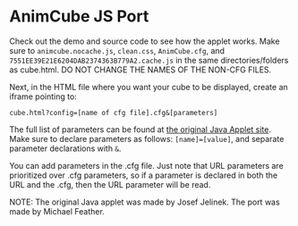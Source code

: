 # AnimCube JS Port
Check out the demo and source code to see how the applet works. Make sure to `animcube.nocache.js`, `clean.css`, `AnimCube.cfg`, and `7551EE39E21E6204DAB2374363B779A2.cache.js` in the same directories/folders as cube.html. DO NOT CHANGE THE NAMES OF THE NON-CFG FILES.

Next, in the HTML file where you want your cube to be displayed, create an iframe pointing to:

`cube.html?config=[name of cfg file].cfg&[parameters]`

The full list of parameters can be found at [the original Java Applet site](http://software.rubikscube.info/AnimCube/). Make sure to declare parameters as follows: `[name]=[value]`, and separate parameter declarations with `&`.

You can add parameters in the .cfg file. Just note that URL parameters are prioritized over .cfg parameters, so if a parameter is declared in both the URL and the .cfg, then the URL parameter will be read.

NOTE: The original Java applet was made by Josef Jelinek. The port was made by Michael Feather.
